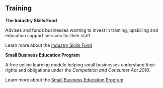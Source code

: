 ## Training

**The Industry Skills Fund**

Advises and funds businesses wanting to invest in training, upskilling and education support services for their staff.

Learn more about the [Industry Skills Fund](#)

**Small Business Education Program**

A free online learning module helping small businesses understand their rights and obligations under the _Competition and Consumer Act 2010_.

Learn more about the [Small Business Education Program](#)
